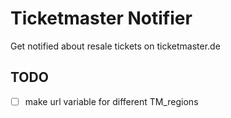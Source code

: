 # Ticketmaster Notifier
Get notified about resale tickets on ticketmaster.de

## TODO
- [ ] make url variable for different TM_regions
